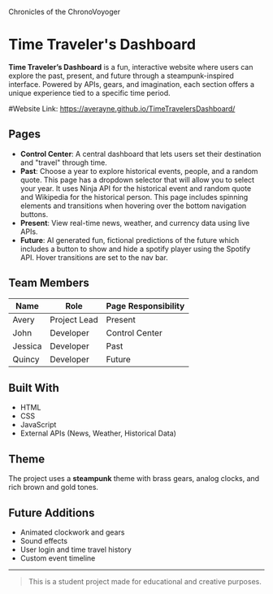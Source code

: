 Chronicles of the ChronoVoyoger

# Time Traveler's Dashboard

**Time Traveler’s Dashboard** is a fun, interactive website where users can explore the past, present, and future through a steampunk-inspired interface. Powered by APIs, gears, and imagination, each section offers a unique experience tied to a specific time period.

#Website Link: https://averayne.github.io/TimeTravelersDashboard/

## Pages

- **Control Center**: A central dashboard that lets users set their destination and "travel" through time.
- **Past**: Choose a year to explore historical events, people, and a random quote. This page has a dropdown selector that will allow you to select your year. It uses Ninja API for the historical event and random quote and Wikipedia for the historical person. This page includes spinning elements and transitions when hovering over the bottom navigation buttons. 
- **Present**: View real-time news, weather, and currency data using live APIs.
- **Future**: AI generated fun, fictional predictions of the future which includes a button to show and hide a spotify player using the Spotify API. Hover transitions are set to the nav bar.

## Team Members

| Name            | Role                 | Page Responsibility  |
|-----------------|----------------------|-----------------------|
| Avery           | Project Lead         | Present               |
| John            | Developer            | Control Center        |
| Jessica         | Developer            | Past                  |
| Quincy          | Developer            | Future                |

## Built With

- HTML  
- CSS  
- JavaScript  
- External APIs (News, Weather, Historical Data)

## Theme

The project uses a **steampunk** theme with brass gears, analog clocks, and rich brown and gold tones.

## Future Additions

- Animated clockwork and gears
- Sound effects
- User login and time travel history
- Custom event timeline

---

> This is a student project made for educational and creative purposes.
